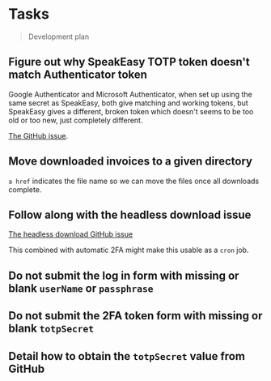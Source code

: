# Tasks

> Development plan

## Figure out why SpeakEasy TOTP token doesn't match Authenticator token

Google Authenticator and Microsoft Authenticator, when set up using the same secret as
SpeakEasy, both give matching and working tokens, but SpeakEasy gives a different, broken
token which doesn't seems to be too old or too new, just completely different.

[The GitHub issue](https://github.com/speakeasyjs/speakeasy/issues/102).

## Move downloaded invoices to a given directory

`a href` indicates the file name so we can move the files once all downloads complete.

## Follow along with the headless download issue

[The headless download GitHub issue](https://github.com/GoogleChrome/puppeteer/issues/299)

This combined with automatic 2FA might make this usable as a `cron` job.

## Do not submit the log in form with missing or blank `userName` or `passphrase`

## Do not submit the 2FA token form with missing or blank `totpSecret`

## Detail how to obtain the `totpSecret` value from GitHub
